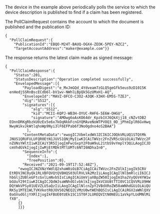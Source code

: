 
The device in the example above periodically polls the service to which the device 
description is published to find if a claim has been registered.

The PollClaimRequest contains the account to which the document is published
and the publication ID:


~~~~
{
  "PollClaimRequest":{
    "PublicationId":"EBQO-M24T-BAUQ-OGX4-ZEOK-5PEY-NZC2",
    "TargetAccountAddress":"maker@example.com"}}
~~~~


The response returns the latest claim made as signed message:


~~~~
{
  "PollClaimResponse":{
    "Status":201,
    "StatusDescription":"Operation completed successfully",
    "EnvelopedMessage":[{
        "PayloadDigest":"e_MxJmGQd_4Ydveam7zGLQ5geGfk5eus9zD1015K
  enHedjSSRnBscECdb6l-bV1wv-NWhlLBpQk5GzUMxH1-AQ",
        "EnvelopeId":"MAVZ-OFCO-C3O2-A3QK-X3HX-EM5S-TZEJ",
        "dig":"S512",
        "signatures":[{
            "alg":"S512",
            "kid":"MCII-KQPJ-WB3H-OYUC-RHF6-5E6W-OHGU",
            "signature":"AMOwg6oAsKO64dr_Kpzb1VJ6QkXjj18_cNZvtDB2
  EOnnDRKgRbzkU0zEx5e6x7kOqNkkFcnGYQMAveNoWTPVOQ3_0D_jPhmIplR6GvHwq
  NwyWikvJkWtlqhoWp9Nyi3lF6EFPab6f3NoOgdno4oS2BAA"}
          ],
        "ContentMetaData":"ewogICJVbmlxdWVJZCI6ICJOQkVRLUQ1STQtMk
  JNUS1QRUFULUFQR0EtN1JUVS1QNjMyIiwKICAiTWVzc2FnZVR5cGUiOiAiTWVzc2F
  nZUNsYWltIiwKICAiY3R5IjogImFwcGxpY2F0aW9uL21tbS9vYmplY3QiLAogICJD
  cmVhdGVkIjogIjIwMjEtMDktMTlUMTc6NTI6NDhaIn0",
        "SequenceInfo":{
          "Index":1,
          "TreePosition":0},
        "Received":"2021-09-19T17:52:48Z"},
      "ewogICJNZXNzYWdlQ2xhaW0iOiB7CiAgICAiTWVzc2FnZUlkIjogIk5CRV
  EtRDVJNC0yQk1RLVBFQVQtQVBHQS03UlRVLVA2MzIiLAogICAgIlNlbmRlciI6ICJ
  hbGljZUBleGFtcGxlLmNvbSIsCiAgICAiUmVjaXBpZW50IjogIm1ha2VyQGV4YW1w
  bGUuY29tIiwKICAgICJQdWJsaWNhdGlvbklkIjogIkVCUU8tTTI0VC1CQVVRLU9HW
  DQtWkVPSy01UEVZLU5aQzIiLAogICAgIlNlcnZpY2VBdXRoZW50aWNhdGUiOiAiQU
  RKSy1MTE1WLTVKVkotR0JOVS02NEQ2LVMzU0wtWEhBQSIsCiAgICAiRGV2aWNlQXV
  0aGVudGljYXRlIjogIkFBUE0tUEk1SC1ST0FJLUREQVItN0NEUi1aVkpYLUdMNlMi
  fX0",
      {}
      ]}}
~~~~


